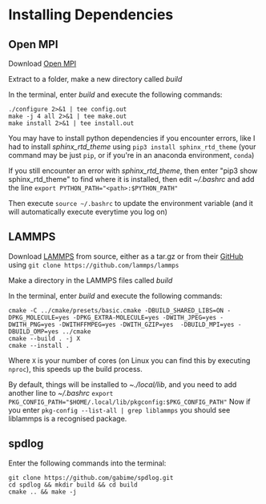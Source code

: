 # Installing Dependencies

## Open MPI
Download [Open MPI](https://www.open-mpi.org/)

Extract to a folder, make a new directory called _build_

In the terminal, enter _build_ and execute the following commands:
```
./configure 2>&1 | tee config.out
make -j 4 all 2>&1 | tee make.out
make install 2>&1 | tee install.out
```

You may have to install python dependencies if you encounter errors, like I had to install _sphinx_rtd_theme_ using `pip3 install sphinx_rtd_theme` (your command may be just `pip`, or if you're in an anaconda environment, `conda`)

If you still encounter an error with _sphinx_rtd_theme_, then enter "pip3 show sphinx_rtd_theme" to find where it is installed, then edit _~/.bashrc_ and add the line `export PYTHON_PATH="<path>:$PYTHON_PATH"`

Then execute `source ~/.bashrc` to update the environment variable (and it will automatically execute everytime you log on)

## LAMMPS

Download [LAMMPS](https://www.lammps.org/) from source, either as a tar.gz or from their [GitHub](https://github.com/lammps/lammps) using `git clone https://github.com/lammps/lammps`

Make a directory in the LAMMPS files called _build_

In the terminal, enter _build_ and execute the following commands:
```
cmake -C ../cmake/presets/basic.cmake -DBUILD_SHARED_LIBS=ON -DPKG_MOLECULE=yes -DPKG_EXTRA-MOLECULE=yes -DWITH_JPEG=yes -DWITH_PNG=yes -DWITHFFMPEG=yes -DWITH_GZIP=yes  -DBUILD_MPI=yes -DBUILD_OMP=yes ../cmake
cmake --build . -j X
cmake --install .
```
Where `X` is your number of cores (on Linux you can find this by executing `nproc`), this speeds up the build process.

By default, things will be installed to _~./local/lib_, and you need to add another line to _~/.bashrc_ `export PKG_CONFIG_PATH="$HOME/.local/lib/pkgconfig:$PKG_CONFIG_PATH"`
Now if you enter `pkg-config --list-all | grep liblammps` you should see liblammps is a recognised package.

## spdlog

Enter the following commands into the terminal:
```
git clone https://github.com/gabime/spdlog.git
cd spdlog && mkdir build && cd build
cmake .. && make -j
```
